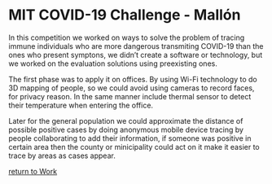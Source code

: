 MIT COVID-19 Challenge - Mallón
================

In this competition we worked on ways to solve the problem of tracing immune individuals who are more dangerous transmiting COVID-19 than the ones who present symptons, we didn’t create a software or technology, but we worked on the evaluation solutions using preexisting ones.

The first phase was to apply it on offices. By using Wi-Fi technology to do 3D mapping of people, so we could avoid using cameras to record faces, for privacy reason. In the same manner include thermal sensor to detect their temperature when entering the office.

Later for the general population we could approximate the distance of possible positive cases by doing anonymous mobile device tracing by people collaborating to add their information, if someone was positive in certain area then the county or minicipality could act on it make it easier to trace by areas as cases appear.


[return to Work](./)